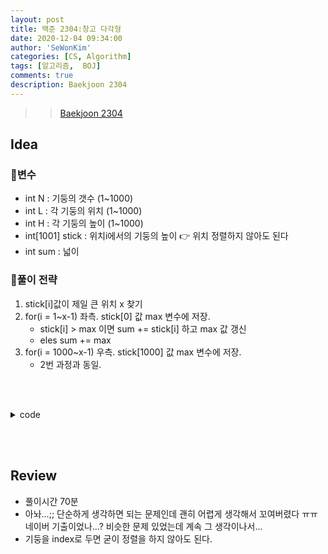 ```yaml
---
layout: post
title: 백준 2304:창고 다각형
date: 2020-12-04 09:34:00
author: 'SeWonKim'
categories: [CS, Algorithm]
tags: [알고리즘,  BOJ]
comments: true
description: Baekjoon 2304
---
```


> > [Baekjoon 2304](https://www.acmicpc.net/problem/2304)

## Idea

### 🥚변수

- int N : 기둥의 갯수 (1~1000)
- int L : 각 기둥의 위치 (1~1000)
- int H : 각 기둥의 높이 (1~1000)
- int[1001] stick : 위치i에서의 기둥의 높이 👉 위치 정렬하지 않아도 된다
- int sum : 넓이

### 🍳풀이 전략

1. stick[i]값이 제일 큰 위치 x 찾기
2. for(i = 1~x-1) 좌측. stick[0] 값 max 변수에 저장.
    - stick[i] > max 이면 sum += stick[i] 하고 max 값 갱신
    - eles sum += max
3. for(i = 1000~x-1) 우측. stick[1000] 값 max 변수에 저장.
    - 2번 과정과 동일.

&nbsp;  
&nbsp;


<details>
<summary>code</summary>
<div markdown="1">

```java
import java.util.Scanner;

public class Main {

	public static void main(String[] args) {
		Scanner sc = new Scanner(System.in);
		int N = sc.nextInt();
		int[] stick = new int[1001];
		for (int i = 0; i < N; i++) {
			int x = sc.nextInt();
			stick[x] = sc.nextInt();
		}
		
		int x = getHigest(stick);
		
		int sum = 0;
		// 좌측
		int max = stick[0];
		for (int i = 0; i < x; i++) {
			if(stick[i] > max) {
				max = stick[i];
			}
			sum += max;
		}
		
		// 우측
		max = stick[1000];
		for(int i=1000; i > x; i--) {
			if(stick[i] > max) {
				max = stick[i];
			}
			sum += max;
		}
		
		sum += stick[x];
		System.out.println(sum);
		sc.close();
	}

	private static int getHigest(int[] stick) {
		int max = Integer.MIN_VALUE;
		int maxIndex = 0;
		for (int i = 0; i <= 1000; i++) {
			if(stick[i] > max) {
				max = stick[i];
				maxIndex = i;
			}
		}
		return maxIndex;
	}

}

```

</div>
</details>

&nbsp;  
&nbsp;

## Review

- 풀이시간 70분
- 아놔...;; 단순하게 생각하면 되는 문제인데 괜히 어렵게 생각해서 꼬여버렸다 ㅠㅠ 네이버 기출이었나...? 비슷한 문제 있었는데 계속 그 생각이나서... 
- 기둥을 index로 두면 굳이 정렬을 하지 않아도 된다.

&nbsp;  
&nbsp;

